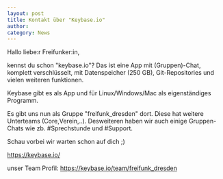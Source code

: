 ```yaml
---
layout: post
title: Kontakt über "Keybase.io"
author:
category: News
---
```


Hallo liebe:r Freifunker:in,

kennst du schon "keybase.io"? Das ist eine App mit (Gruppen)-Chat, komplett
verschlüsselt, mit Datenspeicher (250 GB), Git-Repositories und vielen weiteren funktionen.

Keybase gibt es als App und für Linux/Windows/Mac als eigenständiges Programm.

Es gibt uns nun als Gruppe "freifunk_dresden" dort. Diese hat weitere
Unterteams (Core,Verein,..). Desweiteren haben wir auch einige Gruppen-Chats wie zb. #Sprechstunde und #Support.

Schau vorbei wir warten schon auf dich ;)

https://keybase.io/

unser Team Profil:
https://keybase.io/team/freifunk_dresden
